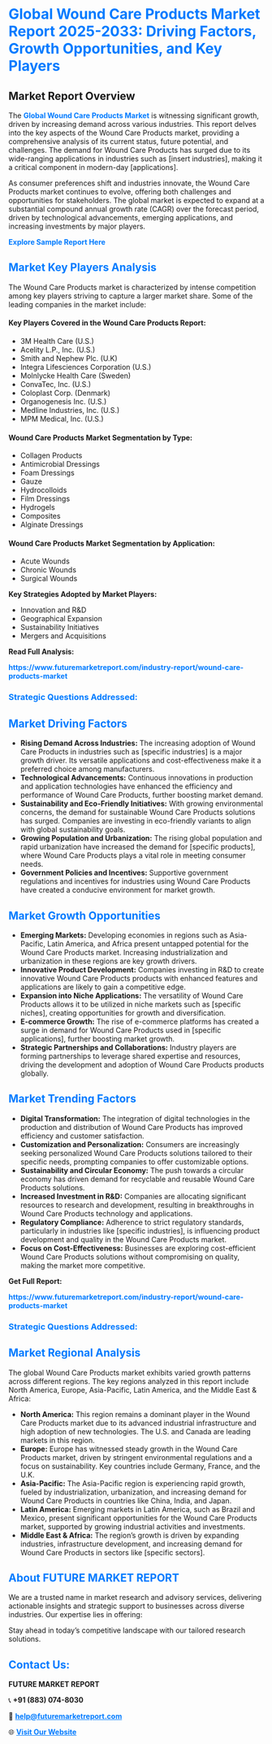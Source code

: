 <h1 style="color: #007BFF;">Global Wound Care Products Market Report 2025-2033: Driving Factors, Growth Opportunities, and Key Players</h1>

<section id="overview">
<h2>Market Report Overview</h2>
<p>The <a href="https://www.futuremarketreport.com/industry-report/wound-care-products-market" style="color: #007BFF; text-decoration: none;"><strong>Global Wound Care Products Market</strong></a> is witnessing significant growth, driven by increasing demand across various industries. This report delves into the key aspects of the Wound Care Products market, providing a comprehensive analysis of its current status, future potential, and challenges. The demand for Wound Care Products has surged due to its wide-ranging applications in industries such as [insert industries], making it a critical component in modern-day [applications].</p>
<p>As consumer preferences shift and industries innovate, the Wound Care Products market continues to evolve, offering both challenges and opportunities for stakeholders. The global market is expected to expand at a substantial compound annual growth rate (CAGR) over the forecast period, driven by technological advancements, emerging applications, and increasing investments by major players.</p>
</section>

<section id="overview">
<p><a href="https://www.futuremarketreport.com/request-sample/reportId=85868" style="color: #007BFF; text-decoration: none;"><strong>Explore Sample Report Here</strong></a></p>
</section>

<section id="key-players">
<h2 style="color: #007BFF;">Market Key Players Analysis</h2>
<p>The Wound Care Products market is characterized by intense competition among key players striving to capture a larger market share. Some of the leading companies in the market include:</p>
<h4>Key Players Covered in the Wound Care Products Report:</h4>
<ul><li>3M Health Care (U.S.)</li><li>Acelity L.P., Inc. (U.S.)</li><li>Smith and Nephew Plc. (U.K)</li><li>Integra Lifesciences Corporation (U.S.)</li><li>Molnlycke Health Care (Sweden)</li><li>ConvaTec, Inc. (U.S.)</li><li>Coloplast Corp. (Denmark)</li><li>Organogenesis Inc. (U.S.)</li><li>Medline Industries, Inc. (U.S.)</li><li>MPM Medical, Inc. (U.S.)</li></ul>
<h4>Wound Care Products Market Segmentation by Type:</h4>
<ul><li>Collagen Products</li><li>Antimicrobial Dressings</li><li>Foam Dressings</li><li>Gauze</li><li>Hydrocolloids</li><li>Film Dressings</li><li>Hydrogels</li><li>Composites</li><li>Alginate Dressings</li></ul>

<h4>Wound Care Products Market Segmentation by Application:</h4>
<ul><li>Acute Wounds</li><li>Chronic Wounds</li><li>Surgical Wounds</li></ul>
<p><strong>Key Strategies Adopted by Market Players:</strong></p>
<ul>
<li>Innovation and R&D</li>
<li>Geographical Expansion</li>
<li>Sustainability Initiatives</li>
<li>Mergers and Acquisitions</li>
</ul>
</section>

<section>
<p><strong>Read Full Analysis: </strong></p><a href="https://www.futuremarketreport.com/industry-report/wound-care-products-market" style="color: #007BFF; text-decoration: none;"><strong>https://www.futuremarketreport.com/industry-report/wound-care-products-market</strong></a>
<h3 style="color: #007BFF;">Strategic Questions Addressed:</h3>
</section>

<section id="driving-factors">
<h2 style="color: #007BFF;">Market Driving Factors</h2>
<ul>
<li><strong>Rising Demand Across Industries:</strong> The increasing adoption of Wound Care Products in industries such as [specific industries] is a major growth driver. Its versatile applications and cost-effectiveness make it a preferred choice among manufacturers.</li>
<li><strong>Technological Advancements:</strong> Continuous innovations in production and application technologies have enhanced the efficiency and performance of Wound Care Products, further boosting market demand.</li>
<li><strong>Sustainability and Eco-Friendly Initiatives:</strong> With growing environmental concerns, the demand for sustainable Wound Care Products solutions has surged. Companies are investing in eco-friendly variants to align with global sustainability goals.</li>
<li><strong>Growing Population and Urbanization:</strong> The rising global population and rapid urbanization have increased the demand for [specific products], where Wound Care Products plays a vital role in meeting consumer needs.</li>
<li><strong>Government Policies and Incentives:</strong> Supportive government regulations and incentives for industries using Wound Care Products have created a conducive environment for market growth.</li>
</ul>
</section>

<section id="growth-opportunities">
<h2 style="color: #007BFF;">Market Growth Opportunities</h2>
<ul>
<li><strong>Emerging Markets:</strong> Developing economies in regions such as Asia-Pacific, Latin America, and Africa present untapped potential for the Wound Care Products market. Increasing industrialization and urbanization in these regions are key growth drivers.</li>
<li><strong>Innovative Product Development:</strong> Companies investing in R&D to create innovative Wound Care Products products with enhanced features and applications are likely to gain a competitive edge.</li>
<li><strong>Expansion into Niche Applications:</strong> The versatility of Wound Care Products allows it to be utilized in niche markets such as [specific niches], creating opportunities for growth and diversification.</li>
<li><strong>E-commerce Growth:</strong> The rise of e-commerce platforms has created a surge in demand for Wound Care Products used in [specific applications], further boosting market growth.</li>
<li><strong>Strategic Partnerships and Collaborations:</strong> Industry players are forming partnerships to leverage shared expertise and resources, driving the development and adoption of Wound Care Products products globally.</li>
</ul>
</section>

<section id="trending-factors">
<h2 style="color: #007BFF;">Market Trending Factors</h2>
<ul>
<li><strong>Digital Transformation:</strong> The integration of digital technologies in the production and distribution of Wound Care Products has improved efficiency and customer satisfaction.</li>
<li><strong>Customization and Personalization:</strong> Consumers are increasingly seeking personalized Wound Care Products solutions tailored to their specific needs, prompting companies to offer customizable options.</li>
<li><strong>Sustainability and Circular Economy:</strong> The push towards a circular economy has driven demand for recyclable and reusable Wound Care Products solutions.</li>
<li><strong>Increased Investment in R&D:</strong> Companies are allocating significant resources to research and development, resulting in breakthroughs in Wound Care Products technology and applications.</li>
<li><strong>Regulatory Compliance:</strong> Adherence to strict regulatory standards, particularly in industries like [specific industries], is influencing product development and quality in the Wound Care Products market.</li>
<li><strong>Focus on Cost-Effectiveness:</strong> Businesses are exploring cost-efficient Wound Care Products solutions without compromising on quality, making the market more competitive.</li>
</ul>
</section>

<section>
<p><strong>Get Full Report: </strong></p><a href="https://www.futuremarketreport.com/industry-report/wound-care-products-market" style="color: #007BFF; text-decoration: none;"><strong>https://www.futuremarketreport.com/industry-report/wound-care-products-market</strong></a>
<h3 style="color: #007BFF;">Strategic Questions Addressed:</h3>
</section>


<section id="regional-analysis">
<h2 style="color: #007BFF;">Market Regional Analysis</h2>
<p>The global Wound Care Products market exhibits varied growth patterns across different regions. The key regions analyzed in this report include North America, Europe, Asia-Pacific, Latin America, and the Middle East & Africa:</p>
<ul>
<li><strong>North America:</strong> This region remains a dominant player in the Wound Care Products market due to its advanced industrial infrastructure and high adoption of new technologies. The U.S. and Canada are leading markets in this region.</li>
<li><strong>Europe:</strong> Europe has witnessed steady growth in the Wound Care Products market, driven by stringent environmental regulations and a focus on sustainability. Key countries include Germany, France, and the U.K.</li>
<li><strong>Asia-Pacific:</strong> The Asia-Pacific region is experiencing rapid growth, fueled by industrialization, urbanization, and increasing demand for Wound Care Products in countries like China, India, and Japan.</li>
<li><strong>Latin America:</strong> Emerging markets in Latin America, such as Brazil and Mexico, present significant opportunities for the Wound Care Products market, supported by growing industrial activities and investments.</li>
<li><strong>Middle East & Africa:</strong> The region’s growth is driven by expanding industries, infrastructure development, and increasing demand for Wound Care Products in sectors like [specific sectors].</li>
</ul>
</section>

<footer>
<h2 style="color: #007BFF;">About FUTURE MARKET REPORT</h2>
<p>We are a trusted name in market research and advisory services, delivering actionable insights and strategic support to businesses across diverse industries. Our expertise lies in offering:</p>

<p>Stay ahead in today’s competitive landscape with our tailored research solutions.</p>

<h2 style="color: #007BFF;">Contact Us:</h2>
<p><strong>FUTURE MARKET REPORT</strong></p>
<p>📞 <strong>+91 (883) 074-8030</strong></p>
<p>📧 <strong><a href="mailto:help@futuremarketreport.com" style="color: #007BFF;">help@futuremarketreport.com</a></strong></p>
<p>🌐 <strong><a href="https://www.futuremarketreport.com/" style="color: #007BFF;">Visit Our Website</a></strong></p>
</footer>